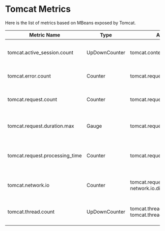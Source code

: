 # Tomcat Metrics

Here is the list of metrics based on MBeans exposed by Tomcat.

| Metric Name                    | Type          | Attributes                                          | Description                             |
|--------------------------------|---------------|-----------------------------------------------------|-----------------------------------------|
| tomcat.active_session.count    | UpDownCounter | tomcat.context                                      | The number of active sessions.          |
| tomcat.error.count             | Counter       | tomcat.request_processor.name                       | The number of errors.                   |
| tomcat.request.count           | Counter       | tomcat.request_processor.name                       | The number of requests processed.       |
| tomcat.request.duration.max    | Gauge         | tomcat.request_processor.name                       | The longest request processing time.    |
| tomcat.request.processing_time | Counter       | tomcat.request_processor.name                       | Total time for processing all requests. |
| tomcat.network.io              | Counter       | tomcat.request_processor.name, network.io.direction | The number of bytes transmitted.        |
| tomcat.thread.count            | UpDownCounter | tomcat.thread_pool.name, tomcat.thread.state        | Thread Count of the Thread Pool         |
